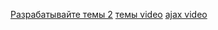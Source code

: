 [Разрабатывайте темы]:https://webformyself.com/razrabatyvajte-temy-dlya-wordpress-bystree-vmeste-s-gulp/
[Разрабатывайте темы 2](https://webformyself.com/kak-proektirovat-i-uspeshno-prodavat-temy/)
[темы video](https://www.youtube.com/watch?v=k50k1ZTQLUo&list=PL5FCJIdFxiLlWJU4gQd9JPkhE-lsFOCAd&index=20#t=431.959642)
[ajax video](https://www.youtube.com/watch?v=3Hvq-_p470k)



